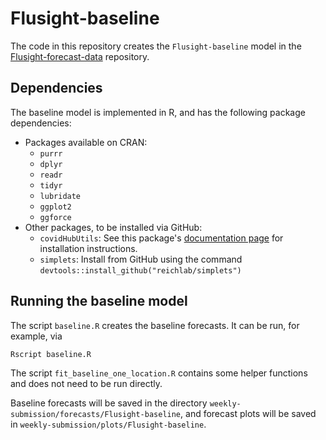 # Flusight-baseline

The code in this repository creates the `Flusight-baseline` model in the [Flusight-forecast-data](https://github.com/cdcepi/Flusight-forecast-data) repository.

## Dependencies

The baseline model is implemented in R, and has the following package dependencies:

 - Packages available on CRAN:
    - `purrr`
    - `dplyr`
    - `readr`
    - `tidyr`
    - `lubridate`
    - `ggplot2`
    - `ggforce`
 - Other packages, to be installed via GitHub:
    - `covidHubUtils`: See this package's [documentation page](http://reichlab.io/covidHubUtils/) for installation instructions.
    - `simplets`: Install from GitHub using the command `devtools::install_github("reichlab/simplets")`

## Running the baseline model

The script `baseline.R` creates the baseline forecasts. It can be run, for example, via

```
Rscript baseline.R
```

The script `fit_baseline_one_location.R` contains some helper functions and does not need to be run directly.

Baseline forecasts will be saved in the directory `weekly-submission/forecasts/Flusight-baseline`, and forecast plots will be saved in `weekly-submission/plots/Flusight-baseline`.
